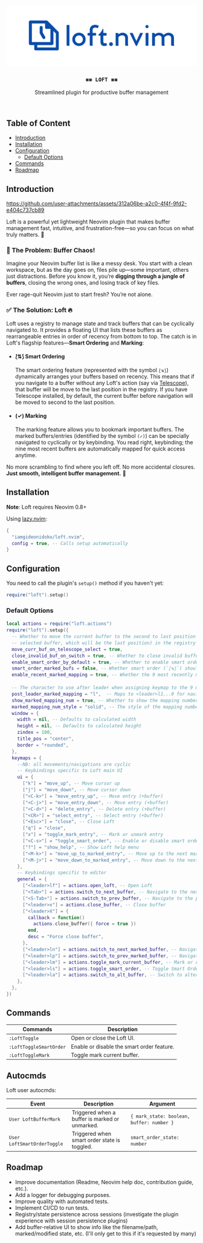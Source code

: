 <div align="center">
  <img src="assets/loft.nvim.png" alt="Logo" />
  <h3 align="center"><code> ⨳⨳ LOFT ⨳⨳ </code></h3>
  <p align="center">Streamlined plugin for productive buffer management</p>
</div>
<br />

## Table of Content

- [Introduction](#introduction)
- [Installation](#installation)
- [Configuration](#configuration)
  - [Default Options](#default-options)
- [Commands](#commands)
- [Roadmap](#roadmap)

## Introduction

https://github.com/user-attachments/assets/312a06be-a2c0-4f4f-9fd2-e404c737cb89

Loft is a powerful yet lightweight Neovim plugin that makes buffer management fast, intuitive, and frustration-free—so you can focus on what truly matters. 🚀

### 🛑 The Problem: Buffer Chaos!

Imagine your Neovim buffer list is like a messy desk. You start with a clean workspace, but as the day goes on, files pile up—some important, others just distractions. Before you know it, you’re **digging through a jungle of buffers**, closing the wrong ones, and losing track of key files.

Ever rage-quit Neovim just to start fresh? You’re not alone.

### ✅ The Solution: Loft 🔥

Loft uses a registry to manage state and track buffers that can be cyclically navigated to. It provides a floating UI that lists these buffers as rearrangeable entries in order of recency from bottom to top. The catch is in Loft's flagship features—**Smart Ordering** and **Marking**:

- #### ⟅⇅⟆ Smart Ordering

  The smart ordering feature (represented with the symbol `⟅⇅⟆`) dynamically arranges your buffers based on recency. This means that if you navigate to a buffer without any Loft's action (say via [Telescope](https://github.com/nvim-telescope/telescope.nvim)), that buffer will be move to the last position in the registry. If you have Telescope installed, by default, the current buffer before navigation will be moved to second to the last position.

- #### (✓) Marking

  The marking feature allows you to bookmark important buffers. The marked buffers/entries (identified by the symbol `(✓)`) can be specially navigated to cyclically or by keybinding. You read right, keybinding; the nine most recent buffers are automatically mapped for quick access anytime.

No more scrambling to find where you left off. No more accidental closures. **Just smooth, intelligent buffer management.** 🚀

## Installation

**Note**: Loft requires Neovim 0.8+

Using [lazy.nvim](https://github.com/folke/lazy.nvim):

```lua
{
  "iamgideonidoko/loft.nvim",
  config = true, -- Calls setup automatically
}
```

## Configuration

You need to call the plugin's `setup()` method if you haven't yet:

```lua
require("loft").setup()
```

### Default Options

```lua
local actions = require("loft.actions")
require("loft").setup({
  -- Whether to move the current buffer to the second to last position (just before the
  -- selected buffer, which will be the last position) in the registry during Telescope selection
  move_curr_buf_on_telescope_select = true,
  close_invalid_buf_on_switch = true, -- Whether to close invalid buffers during navigation
  enable_smart_order_by_default = true, -- Whether to enable smart order by default
  smart_order_marked_bufs = false, -- Whether smart order (`⟅⇅⟆`) should reposition marked buffers
  enable_recent_marked_mapping = true, -- Whether the 9 most recently marked buffers should be switched to with a mapping (with keymaps)

  -- The character to use after leader when assigning keymap to the 9 most recently marked buffers
  post_leader_marked_mapping = "l",  -- Maps to <leader>l1...9 for navigation
  show_marked_mapping_num = true, -- Whether to show the mapping number for the 9 most recently marked buffers
  marked_mapping_num_style = "solid", -- The style of the mapping number
  window = {
    width = nil, -- Defaults to calculated width
    height = nil, -- Defaults to calculated height
    zindex = 100,
    title_pos = "center",
    border = "rounded",
  },
  keymaps = {
    --NB: all movements/navigations are cyclic
    -- Keybindings specific to Loft main UI
    ui = {
      ["k"] = "move_up", -- Move cursor up
      ["j"] = "move_down", -- Move cursor down
      ["<C-k>"] = "move_entry_up", -- Move entry (+buffer)
      ["<C-j>"] = "move_entry_down", -- Move entry (+buffer)
      ["<C-d>"] = "delete_entry", -- Delete entry (+buffer)
      ["<CR>"] = "select_entry", -- Select entry (+buffer)
      ["<Esc>"] = "close", -- Close Loft
      ["q"] = "close",
      ["x"] = "toggle_mark_entry", -- Mark or unmark entry
      ["<C-s>"] = "toggle_smart_order", -- Enable or disable smart order status
      ["?"] = "show_help", -- Show Loft help menu
      ["<M-k>"] = "move_up_to_marked_entry", -- Move up to the next marked entry
      ["<M-j>"] = "move_down_to_marked_entry", -- Move down to the next marked entry
    },
    -- Keybindings specific to editor
    general = {
      ["<leader>lf"] = actions.open_loft, -- Open Loft
      ["<Tab>"] = actions.switch_to_next_buffer, -- Navigate to the next buffer
      ["<S-Tab>"] = actions.switch_to_prev_buffer, -- Navigate to the prev buffer
      ["<leader>x"] = actions.close_buffer, -- Close buffer
      ["<leader>X"] = {
        callback = function()
          actions.close_buffer({ force = true })
        end,
        desc = "Force close buffer",
      },
      ["<leader>ln"] = actions.switch_to_next_marked_buffer, -- Navigate to the next marked buffer
      ["<leader>lp"] = actions.switch_to_prev_marked_buffer, -- Navigate to the previous marked buffer
      ["<leader>lm"] = actions.toggle_mark_current_buffer, -- Mark or unmark the current buffer
      ["<leader>ls"] = actions.toggle_smart_order, -- Toggle Smart Order ON and OFF
      ["<leader>la"] = actions.switch_to_alt_buffer, -- Switch to alternate buffer without updating the registry
    },
  },
})
```

## Commands

| Commands                | Description                                |
| ----------------------- | ------------------------------------------ |
| `:LoftToggle`           | Open or close the Loft UI.                 |
| `:LoftToggleSmartOrder` | Enable or disable the smart order feature. |
| `:LoftToggleMark`       | Toggle mark current buffer.                |

## Autocmds

Loft user autocmds:

| Event                       | Description                                    | Argument                                  |
| --------------------------- | ---------------------------------------------- | ----------------------------------------- |
| `User LoftBufferMark`       | Triggered when a buffer is marked or unmarked. | `{ mark_state: boolean, buffer: number }` |
| `User LoftSmartOrderToggle` | Triggered when smart order state is toggled.   | `smart_order_state: number`               |

## Roadmap

- Improve documentation (Readme, Neovim help doc, contribution guide, etc.).
- Add a logger for debugging purposes.
- Improve quality with automated tests.
- Implement CI/CD to run tests.
- Registry/state persistence across sessions (investigate the plugin experience with session persistence plugins)
- Add buffer-relative UI to show info like the filename/path, marked/modified state, etc. (I'll only get to this if it's requested by many)
